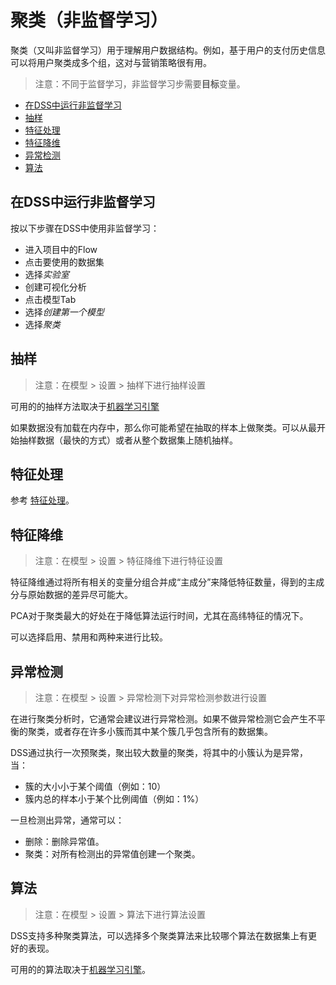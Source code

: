 # 聚类（非监督学习）

聚类（又叫非监督学习）用于理解用户数据结构。例如，基于用户的支付历史信息可以将用户聚类成多个组，这对与营销策略很有用。

> 注意：不同于监督学习，非监督学习步需要**目标**变量。

- [在DSS中运行非监督学习](#在dss中运行非监督学习)
- [抽样](#抽样)
- [特征处理](#特征处理)
- [特征降维](#特征降维)
- [异常检测](#异常检测)
- [算法](#算法)

## 在DSS中运行非监督学习

按以下步骤在DSS中使用非监督学习：

- 进入项目中的Flow
- 点击要使用的数据集
- 选择*实验室*
- 创建可视化分析
- 点击模型Tab
- 选择*创建第一个模型*
- 选择*聚类*

## 抽样

> 注意：在模型 > 设置 > 抽样下进行抽样设置

可用的的抽样方法取决于[机器学习引擎](Engines.md)

如果数据没有加载在内存中，那么你可能希望在抽取的样本上做聚类。可以从最开始抽样数据（最快的方式）或者从整个数据集上随机抽样。

## 特征处理

参考 [特征处理](Feature-handling.md)。

## 特征降维

> 注意：在模型 > 设置 > 特征降维下进行特征设置

特征降维通过将所有相关的变量分组合并成“主成分”来降低特征数量，得到的主成分与原始数据的差异尽可能大。

PCA对于聚类最大的好处在于降低算法运行时间，尤其在高纬特征的情况下。

可以选择启用、禁用和两种来进行比较。

## 异常检测

> 注意：在模型 > 设置 > 异常检测下对异常检测参数进行设置

在进行聚类分析时，它通常会建议进行异常检测。如果不做异常检测它会产生不平衡的聚类，或者存在许多小簇而其中某个簇几乎包含所有的数据集。

DSS通过执行一次预聚类，聚出较大数量的聚类，将其中的小簇认为是异常，当：

- 簇的大小小于某个阈值（例如：10）
- 簇内总的样本小于某个比例阈值（例如：1%）

一旦检测出异常，通常可以：

- 删除：删除异常值。
- 聚类：对所有检测出的异常值创建一个聚类。

## 算法

> 注意：在模型 > 设置 > 算法下进行算法设置

DSS支持多种聚类算法，可以选择多个聚类算法来比较哪个算法在数据集上有更好的表现。

可用的的算法取决于[机器学习引擎](Engines.md)。

